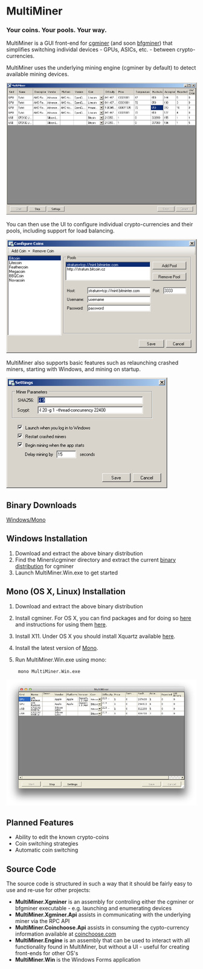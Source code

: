 MultiMiner
==========
### Your coins. Your pools. Your way.
MultiMiner is a GUI front-end for [cgminer][1] (and soon [bfgminer][2]) that simplifies switching individal devices - GPUs, ASICs, etc. - between crypto-currencies.

MultiMiner uses the underlying mining engine (cgminer by default) to detect available mining devices.

![Main Screen](/Screenshots/Main%20Screen.png "Main Screen")

You can then use the UI to configure individual crypto-currencies and their pools, including support for load balancing.

![Configure Coins](/Screenshots/Configure%20Coins.png "Configure Coins")

MultiMiner also supports basic features such as relaunching crashed miners, starting with Windows, and mining on startup.

![Settings](/Screenshots/Settings.png "Settings")

Binary Downloads
----------------
[Windows/Mono][3]

Windows Installation
--------------------
1. Download and extract the above binary distribution
2. Find the Miners\cgminer directory and extract the current [binary distribution][4] for cgminer
3. Launch MultiMiner.Win.exe to get started

Mono (OS X, Linux) Installation
-------------------------------
1. Download and extract the above binary distribution
2. Install cgminer. For OS X, you can find packages and for doing so [here][5] and instructions for using them [here][6].
3. Install X11. Under OS X you should install Xquartz available [here][7].
4. Install the latest version of [Mono][8].
5. Run MultiMiner.Win.exe using mono:

        mono MultiMiner.Win.exe
        
![Main Screen - OS X](/Screenshots/Main%20Screen%20-%20OS%20X.png "Main Screen - OS X")

Planned Features
----------------
* Ability to edit the known crypto-coins
* Coin switching strategies
* Automatic coin switching

Source Code
-----------
The source code is structured in such a way that it should be fairly easy to use and re-use for other projects:

* __MultiMiner.Xgminer__ is an assembly for controling either the cgminer or bfgminer executable - e.g. launching and enumerating devices
* __MultiMiner.Xgminer.Api__ assists in communicating with the underlying miner via the RPC API
* __MultiMiner.Coinchoose.Api__ assists in consuming the cypto-currency information available at [coinchoose.com][9]
* __MultiMiner.Engine__ is an assembly that can be used to interact with all functionality found in MultiMiner, but without a UI - useful for creating front-ends for other OS's
* __MultiMiner.Win__ is the Windows Forms application

[1]: https://github.com/ckolivas/cgminer
[2]: https://github.com/luke-jr/bfgminer
[3]: https://www.dropbox.com/s/2cng9gchy09khcw/MultiMiner_PR1.zip
[4]: http://ck.kolivas.org/apps/cgminer/
[5]: https://github.com/nwoolls/homebrew-cryptocoin
[6]: http://blog.nwoolls.com/2013/04/24/bitcoin-mining-on-mac-os-x-cgminer-bfgminer/
[7]: http://xquartz.macosforge.org/
[8]: http://www.mono-project.com/Main_Page
[9]: http://coinchoose.com/
